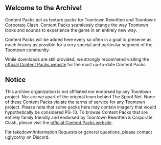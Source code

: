 ## Welcome to the Archive!

Content Packs act as texture packs for Toontown Rewritten and Toontown: Corporate Clash. Content Packs seamlessly change the way Toontown looks and sounds to experience the game in an entirely new way.

Content Packs will be added here every so often in a goal to preserve as much history as possible for a very special and particular segment of the Toontown community.

While downloads are still provided, we strongly recommend visiting the [official Content Packs website](https://contentpacks.net) for the most up-to-date Content Packs.

## Notice

This archive organization is not affiliated nor endorsed by any Toontown project. Nor are we apart of the original team behind The Spoof Net. None of these Content Packs violate the terms of service for any Toontown project. Please note that some packs here may contain imagery that would hypothetically be considered PG-13. To browse Content Packs that are entirely family friendly and endorsed by Toontown Rewritten & Corporate Clash, please visit the [official Content Packs website](https://contentpacks.net).

For takedown/information Requests or general questions, please contact uglycorny on Discord.
